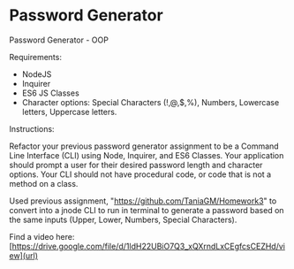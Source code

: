 # Password Generator

Password Generator - OOP

Requirements:

- NodeJS
- Inquirer
- ES6 JS Classes
- Character options: Special Characters (!,@,$,%), Numbers, Lowercase letters, Uppercase letters.


Instructions:

Refactor your previous password generator assignment to be a Command Line Interface (CLI) using Node, Inquirer, and ES6 Classes.
Your application should prompt a user for their desired password length and character options.
Your CLI should not have procedural code, or code that is not a method on a class.

Used previous assignment, "https://github.com/TaniaGM/Homework3" to convert into a jnode CLI to run in terminal to generate a password based on the same inputs (Upper, Lower, Numbers, Special Characters).

Find a video here:  [https://drive.google.com/file/d/1ldH22UBiO7Q3_xQXrndLxCEgfcsCEZHd/view](url)
